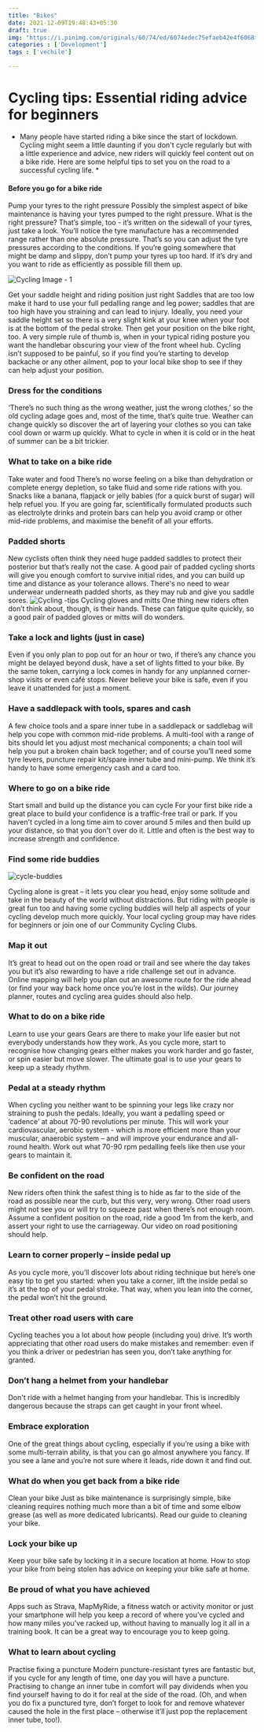 ```yaml
---
title: "Bikes"
date: 2021-12-09T19:48:43+05:30
draft: true
img: "https://i.pinimg.com/originals/60/74/ed/6074edec75efaeb42e4f6068fbe83b00.jpg"
categories : ['Development']
tags : ['vechile']

---
```


# Cycling tips: Essential riding advice for beginners




* Many people have started riding a bike since the start of lockdown. Cycling might seem a little daunting if you don't cycle regularly but with a little experience and advice, new riders will quickly feel content out on a bike ride. Here are some helpful tips to set you on the road to a successful cycling life. *

#### Before you go for a bike ride
Pump your tyres to the right pressure
Possibly the simplest aspect of bike maintenance is having your tyres pumped to the right pressure. What is the right pressure? That’s simple, too - it’s written on the sidewall of your tyres, just take a look. You’ll notice the tyre manufacture has a recommended range rather than one absolute pressure. That’s so you can adjust the tyre pressures according to the conditions. If you’re going somewhere that might be damp and slippy, don’t pump your tyres up too hard. If it’s dry and you want to ride as efficiently as possible fill them up. 

![Cycling Image - 1 ](https://image.shutterstock.com/image-photo/triahtlon-athlete-man-biking-on-260nw-1409195246.jpg)

Get your saddle height and riding position just right
Saddles that are too low make it hard to use your full pedalling range and leg power; saddles that are too high have you straining and can lead to injury. Ideally, you need your saddle height set so there is a very slight kink at your knee when your foot is at the bottom of the pedal stroke. Then get your position on the bike right, too. A very simple rule of thumb is, when in your typical riding posture you want the handlebar obscuring your view of the front wheel hub. Cycling isn’t supposed to be painful, so if you find you’re starting to develop backache or any other ailment, pop to your local bike shop to see if they can help adjust your position.

### Dress for the conditions
‘There’s no such thing as the wrong weather, just the wrong clothes,’ so the old cycling adage goes and, most of the time, that’s quite true. Weather can change quickly so discover the art of layering your clothes so you can take cool down or warm up quickly. What to cycle in when it is cold or in the heat of summer can be a bit trickier. 

### What to take on a bike ride 
Take water and food
There’s no worse feeling on a bike than dehydration or complete energy depletion, so take fluid and some ride rations with you. Snacks like a banana, flapjack or jelly babies (for a quick burst of sugar) will help refuel you. 
If you are going far, scientifically formulated products such as electrolyte drinks and protein bars can help you avoid cramp or other mid-ride problems, and maximise the benefit of all your efforts. 

### Padded shorts
New cyclists often think they need huge padded saddles to protect their posterior but that’s really not the case. A good pair of padded cycling shorts will give you enough comfort to survive initial rides, and you can build up time and distance as your tolerance allows. There's no need to wear underwear underneath padded shorts, as they may rub and give you saddle sores. 
![Cycling -tips](https://image.shutterstock.com/image-photo/conquering-mountain-peaks-by-cyclist-260nw-1417553633.jpg)
Cycling gloves and mitts 
One thing new riders often don’t think about, though, is their hands. These can fatigue quite quickly, so a good pair of padded gloves or mitts will do wonders.

### Take a lock and lights (just in case)
Even if you only plan to pop out for an hour or two, if there’s any chance you might be delayed beyond dusk, have a set of lights fitted to your bike. By the same token, carrying a lock comes in handy for any unplanned corner-shop visits or even café stops. Never believe your bike is safe, even if you leave it unattended for just a moment.

### Have a saddlepack with tools, spares and cash
A few choice tools and a spare inner tube in a saddlepack or saddlebag will help you cope with common mid-ride problems. A multi-tool with a range of bits should let you adjust most mechanical components; a chain tool will help you put a broken chain back together; and of course you’ll need some tyre levers, puncture repair kit/spare inner tube and mini-pump. We think it’s handy to have some emergency cash and a card too.

### Where to go on a bike ride
Start small and build up the distance you can cycle 
For your first bike ride a great place to build your confidence is a traffic-free trail or park. If you haven't cycled in a long time aim to cover around 5 miles and then build up your distance, so that you don't over do it. Little and often is the best way to increase strength and confidence. 

### Find some ride buddies
![cycle-buddies](https://image.shutterstock.com/image-photo/image-sporty-company-friends-on-260nw-239626771.jpg)

Cycling alone is great – it lets you clear you head, enjoy some solitude and take in the beauty of the world without distractions. But riding with people is great fun too and having some cycling buddies will help all aspects of your cycling develop much more quickly. Your local cycling group may have rides for beginners or join one of our Community Cycling Clubs. 

### Map it out 
It’s great to head out on the open road or trail and see where the day takes you but it’s also rewarding to have a ride challenge set out in advance. Online mapping will help you plan out an awesome route for the ride ahead (or find your way back home once you’re lost in the wilds). Our journey planner, routes and cycling area guides should also help. 

### What to do on a bike ride
Learn to use your gears
Gears are there to make your life easier but not everybody understands how they work. As you cycle more, start to recognise how changing gears either makes you work harder and go faster, or spin easier but move slower. The ultimate goal is to use your gears to keep up a steady rhythm. 

### Pedal at a steady rhythm
When cycling you neither want to be spinning your legs like crazy nor straining to push the pedals. Ideally, you want a pedalling speed or ‘cadence’ at about 70-90 revolutions per minute. This will work your cardiovascular, aerobic system - which is more efficient more than your muscular, anaerobic system – and will improve your endurance and all-round health. Work out what 70-90 rpm pedalling feels like then use your gears to maintain it.

### Be confident on the road
New riders often think the safest thing is to hide as far to the side of the road as possible near the curb, but this very, very wrong. Other road users might not see you or will try to squeeze past when there’s not enough room. Assume a confident position on the road, ride a good 1m from the kerb, and assert your right to use the carriageway. Our video on road positioning should help. 

### Learn to corner properly – inside pedal up
As you cycle more, you’ll discover lots about riding technique but here’s one easy tip to get you started: when you take a corner, lift the inside pedal so it’s at the top of your pedal stroke. That way, when you lean into the corner, the pedal won’t hit the ground.

### Treat other road users with care
Cycling teaches you a lot about how people (including you) drive. It’s worth appreciating that other road users do make mistakes and remember: even if you think a driver or pedestrian has seen you, don’t take anything for granted.

### Don’t hang a helmet from your handlebar
Don't ride with a helmet hanging from your handlebar. This is incredibly dangerous because the straps can get caught in your front wheel. 

### Embrace exploration
One of the great things about cycling, especially if you’re using a bike with some multi-terrain ability, is that you can go almost anywhere you fancy. If you see a lane and you’re not sure where it leads, ride down it and find out.

### What do when you get back from a bike ride
Clean your bike
Just as bike maintenance is surprisingly simple, bike cleaning requires nothing much more than a bit of time and some elbow grease (as well as more dedicated lubricants). Read our guide to cleaning your bike. 

### Lock your bike up 
Keep your bike safe by locking it in a secure location at home. How to stop your bike from being stolen has advice on keeping your bike safe at home. 

### Be proud of what you have achieved
Apps such as Strava, MapMyRide, a fitness watch or activity monitor or just your smartphone will help you keep a record of where you’ve cycled and how many miles you’ve racked up, without having to manually log it all in a training book. It can be a great way to encourage you to keep going. 

### What to learn about cycling 
Practise fixing a puncture
Modern puncture-resistant tyres are fantastic but, if you cycle for any length of time, one day you will have a puncture. Practising to change an inner tube in comfort will pay dividends when you find yourself having to do it for real at the side of the road. (Oh, and when you do fix a punctured tyre, don’t forget to look for and remove whatever caused the hole in the first place – otherwise it’ll just pop the replacement inner tube, too!).